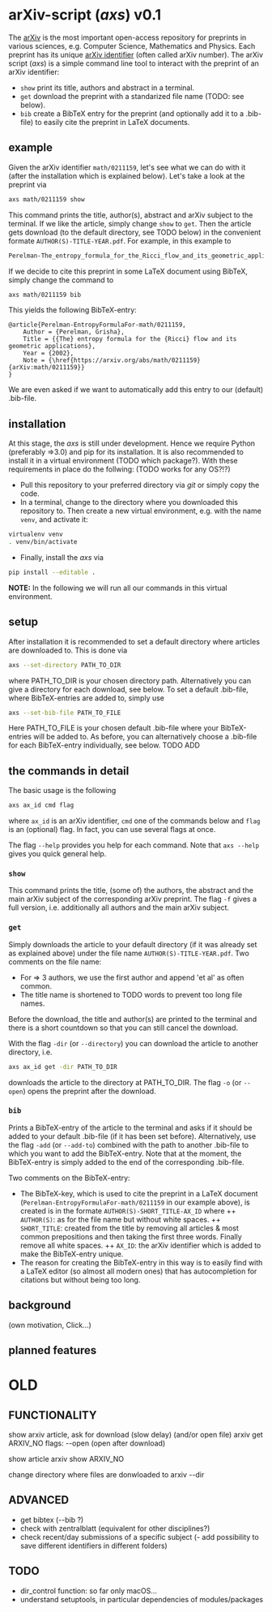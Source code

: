 # arXiv-script (_axs_) v0.1
The [arXiv](www.arxiv.org) is the most important open-access repository for preprints in various sciences, e.g. Computer Science, Mathematics and Physics. Each preprint has its unique [arXiv identifier](https://arxiv.org/help/arxiv_identifier) (often called arXiv number). The arXiv script (_axs_) is a simple command line tool to interact with the preprint of an arXiv identifier:

- `show` print its title, authors and abstract in a terminal.
- `get` download the preprint with a standarized file name (TODO: see below).
- `bib` create a BibTeX entry for the preprint (and optionally add it to a .bib-file) to easily cite the preprint in LaTeX documents.

## example
Given the arXiv identifier `math/0211159`, let's see what we can do with it (after the installation which is explained below). Let's take a look at the preprint via
```bash
axs math/0211159 show
```
This command prints the title, author(s), abstract and arXiv subject to the terminal. If we like the article, simply change `show` to `get`. 
Then the article gets download (to the default directory, see TODO below) in the convenient formate `AUTHOR(S)-TITLE-YEAR.pdf`. For example, in this example to
```bash
Perelman-The_entropy_formula_for_the_Ricci_flow_and_its_geometric_applications-2002.pdf
```
If we decide to cite this preprint in some LaTeX document using BibTeX, simply change the command to 
```bash
axs math/0211159 bib
```
This yields the following BibTeX-entry:
```
@article{Perelman-EntropyFormulaFor-math/0211159,
	Author = {Perelman, Grisha},
	Title = {{The} entropy formula for the {Ricci} flow and its geometric applications},
	Year = {2002},
	Note = {\href{https://arxiv.org/abs/math/0211159}{arXiv:math/0211159}}
}
```
We are even asked if we want to automatically add this entry to our (default) .bib-file.

## installation
At this stage, the _axs_ is still under development. Hence we require Python (preferably =>3.0) and pip for its installation. It is also recommended to install it in a virtual environment (TODO which package?). With these requirements in place do the follwing: (TODO works for any OS?!?)

- Pull this repository to your preferred directory via _git_ or simply copy the code. 
- In a terminal, change to the directory where you downloaded this repository to. Then create a new virtual environment, e.g. with the name `venv`, and activate it:
```bash
virtualenv venv
. venv/bin/activate
```
- Finally, install the _axs_ via
```bash
pip install --editable . 
```
**NOTE:** In the following we will run all our commands in this virtual environment. 

## setup
After installation it is recommended to set a default directory where articles are downloaded to. This is done via 
```bash 
axs --set-directory PATH_TO_DIR
```
where PATH_TO_DIR is your chosen directory path. Alternatively you can give a directory for each download, see below. To set a default .bib-file, where BibTeX-entries are added to, simply use
```bash
axs --set-bib-file PATH_TO_FILE
```
Here PATH_TO_FILE is your chosen default .bib-file where your BibTeX-entries will be added to. As before, you can alternatively choose a .bib-file for each BibTeX-entry individually, see below. TODO ADD

## the commands in detail
The basic usage is the following 
```bash
axs ax_id cmd flag
```
where `ax_id` is an arXiv identifier, `cmd` one of the commands below and `flag` is an (optional) flag. In fact, you can use several flags at once. 

The flag `--help` provides you help for each command. Note that `axs --help` gives you quick general help. 

### `show`
This command prints the title, (some of) the authors, the abstract and the main arXiv subject of the corresponding arXiv preprint. The flag `-f` gives a full version, i.e. additionally all authors and the main arXiv subject. 

### `get`
Simply downloads the article to your default directory (if it was already set as explained above) under the file name `AUTHOR(S)-TITLE-YEAR.pdf`. Two comments on the file name: 

+ For => 3 authors, we use the first author and append 'et al' as often common. 
+ The title name is shortened to TODO words to prevent too long file names. 

Before the download, the title and author(s) are printed to the terminal and there is a short countdown so that you can still cancel the download. 

With the flag `-dir` (or `--directory`) you can download the article to another directory, i.e. 
```bash
axs ax_id get -dir PATH_TO_DIR
```
downloads the article to the directory at PATH_TO_DIR. 
The flag `-o` (or `--open`) opens the preprint after the download. 

### `bib`
Prints a BibTeX-entry of the article to the terminal and asks if it should be added to your default .bib-file (if it has been set before). Alternatively, use the flag `-add` (or `--add-to`) combined with the path to another .bib-file to which you want to add the BibTeX-entry. Note that at the moment, the BibTeX-entry is simply added to the end of the corresponding .bib-file.

Two comments on the BibTeX-entry: 
+ The BibTeX-key, which is used to cite the preprint in a LaTeX document (`Perelman-EntropyFormulaFor-math/0211159` in our example above), is created is in the formate `AUTHOR(S)-SHORT_TITLE-AX_ID` where
++ `AUTHOR(S)`: as for the file name but without white spaces.
++ `SHORT_TITLE`: created from the title by removing all articles & most common prepositions and then taking the first three words. Finally remove all white spaces. 
++ `AX_ID`: the arXiv identifier which is added to make the BibTeX-entry unique. 
+ The reason for creating the BibTeX-entry in this way is to easily find with a LaTeX editor (so almost all modern ones) that has autocompletion for citations but without being too long. 

## background
(own motivation, Click...)

## planned features







# OLD
## FUNCTIONALITY
show arxiv article, ask for download (slow delay) (and/or open file)
arxiv get ARXIV_NO
flags: --open (open after download)

show article
arxiv show ARXIV_NO

change directory where files are donwloaded to
arxiv --dir


## ADVANCED
- get bibtex (--bib ?)
- check with zentralblatt (equivalent for other disciplines?)
- check recent/day submissions of a specific subject
(- add possibility to save different identifiers in different folders)


## TODO
- dir_control function: so far only macOS...
- understand setuptools, in particular dependencies of modules/packages
